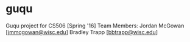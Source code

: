 # guqu
Guqu project for CS506 [Spring '16]
Team Members: 
Jordan McGowan [jmmcgowan@wisc.edu]
Bradley Trapp [bbtrapp@wisc.edu]

